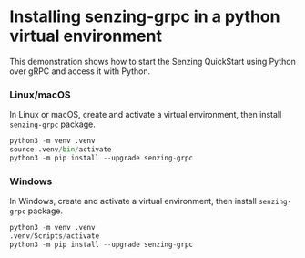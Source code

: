 # Installing senzing-grpc in a python virtual environment

This demonstration shows how to start
the Senzing QuickStart using Python over gRPC
and access it with Python.

### Linux/macOS

In Linux or macOS, create and activate a virtual environment, then install `senzing-grpc` package.

```python
python3 -m venv .venv
source .venv/bin/activate
python3 -m pip install --upgrade senzing-grpc

```

### Windows

In Windows, create and activate a virtual environment, then install `senzing-grpc` package.

```python
python3 -m venv .venv
.venv/Scripts/activate
python3 -m pip install --upgrade senzing-grpc

```
